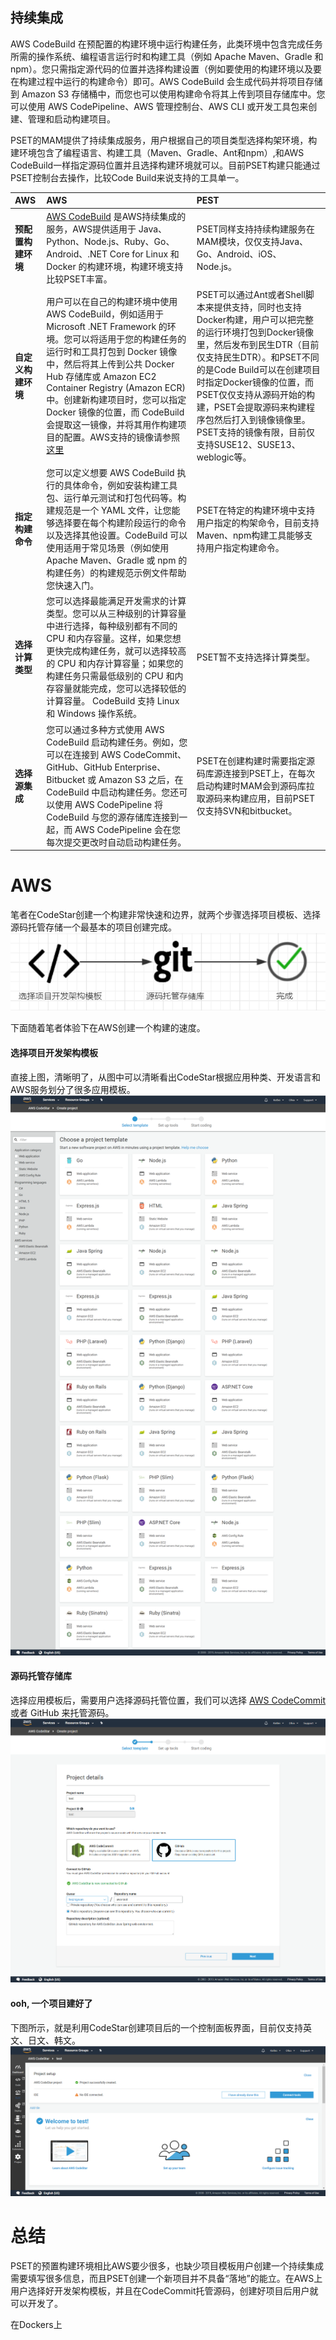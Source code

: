 ## 持续集成

AWS CodeBuild 在预配置的构建环境中运行构建任务，此类环境中包含完成任务所需的操作系统、编程语言运行时和构建工具（例如 Apache Maven、Gradle 和 npm）。您只需指定源代码的位置并选择构建设置（例如要使用的构建环境以及要在构建过程中运行的构建命令）即可。AWS CodeBuild 会生成代码并将项目存储到 Amazon S3 存储桶中，而您也可以使用构建命令将其上传到项目存储库中。您可以使用 AWS CodePipeline、AWS 管理控制台、AWS CLI 或开发工具包来创建、管理和启动构建项目。

PSET的MAM提供了持续集成服务，用户根据自己的项目类型选择构架环境，构建环境包含了编程语言、构建工具（Maven、Gradle、Ant和npm）,和AWS CodeBuild一样指定源码位置并且选择构建环境就可以。目前PSET构建只能通过PSET控制台去操作，比较Code Build来说支持的工具单一。

| AWS | AWS | PEST |
| :--- | :--- | :--- |
| **预配置构建环境** | [AWS CodeBuild](aws-codebuild.md) 是AWS持续集成的服务，AWS提供适用于 Java、Python、Node.js、Ruby、Go、Android、.NET Core for Linux 和 Docker 的构建环境，构建环境支持比较PSET丰富。 | PSET同样支持持续构建服务在MAM模块，仅仅支持Java、Go、Android、iOS、Node.js。 |
| **自定义构建环境** | 用户可以在自己的构建环境中使用 AWS CodeBuild，例如适用于 Microsoft .NET Framework 的环境。您可以将适用于您的构建任务的运行时和工具打包到 Docker 镜像中，然后将其上传到公共 Docker Hub 存储库或 Amazon EC2 Container Registry \(Amazon ECR\) 中。创建新构建项目时，您可以指定 Docker 镜像的位置，而 CodeBuild 会提取这一镜像，并将其用作构建项目的配置。AWS支持的镜像请参照[这里](https://docs.aws.amazon.com/zh_cn/codebuild/latest/userguide/build-env-ref-available.html) | PSET可以通过Ant或者Shell脚本来提供支持，同时也支持Docker构建，用户可以把完整的运行环境打包到Docker镜像里，然后发布到民生DTR（目前仅支持民生DTR）。和PSET不同的是Code Build可以在创建项目时指定Docker镜像的位置，而PSET仅仅支持从源码开始的构建，PSET会提取源码来构建程序包然后打入到镜像镜像里。PSET支持的镜像有限，目前仅支持SUSE12、SUSE13、weblogic等。 |
| **指定构建命令** | 您可以定义想要 AWS CodeBuild 执行的具体命令，例如安装构建工具包、运行单元测试和打包代码等。构建规范是一个 YAML 文件，让您能够选择要在每个构建阶段运行的命令以及选择其他设置。CodeBuild 可以使用适用于常见场景（例如使用 Apache Maven、Gradle 或 npm 的构建任务）的构建规范示例文件帮助您快速入门。 | PSET在特定的构建环境中支持用户指定的构架命令，目前支持Maven、npm构建工具能够支持用户指定构建命令。 |
| **选择计算类型** | 您可以选择最能满足开发需求的计算类型。您可以从三种级别的计算容量中进行选择，每种级别都有不同的 CPU 和内存容量。这样，如果您想更快完成构建任务，就可以选择较高的 CPU 和内存计算容量；如果您的构建任务只需最低级别的 CPU 和内存容量就能完成，您可以选择较低的计算容量。  CodeBuild 支持 Linux 和 Windows 操作系统。 | PSET暂不支持选择计算类型。 |
| **选择源集成** | 您可以通过多种方式使用 AWS CodeBuild 启动构建任务。例如，您可以在连接到 AWS CodeCommit、GitHub、GitHub Enterprise、Bitbucket 或 Amazon S3 之后，在 CodeBuild 中启动构建任务。您还可以使用 AWS CodePipeline 将 CodeBuild 与您的源存储库连接到一起，而 AWS CodePipeline 会在您每次提交更改时自动启动构建任务。 | PSET在创建构建时需要指定源码库源连接到PSET上，在每次启动构建时MAM会到源码库拉取源码来构建应用，目前PSET仅支持SVN和bitbucket。 |

# AWS
笔者在CodeStar创建一个构建非常快速和边界，就两个步骤选择项目模板、选择源码托管存储一个最基本的项目创建完成。  
![创建流程](/assets/2019-02-17_122412.png)

下面随着笔者体验下在AWS创建一个构建的速度。
#### 选择项目开发架构模板

直接上图，清晰明了，从图中可以清晰看出CodeStar根据应用种类、开发语言和AWS服务划分了很多应用模板。
![项目开发架构模板](/assets/2019-02-17_115738.png)

#### 源码托管存储库

选择应用模板后，需要用户选择源码托管位置，我们可以选择 [AWS CodeCommit](chapter4.5.md) 或者 GitHub 来托管源码。  
![源码托管存储库](/assets/2019-02-17_120103.png)

#### ooh, 一个项目建好了

下图所示，就是利用CodeStar创建项目后的一个控制面板界面，目前仅支持英文、日文、韩文。
![CodeStar控制面板](/assets/2019-02-17_124608.png)

# 总结
PSET的预置构建环境相比AWS要少很多，也缺少项目模板用户创建一个持续集成需要填写很多信息，而且PSET创建一个新项目并不具备“落地”的能立。在AWS上用户选择好开发架构模板，并且在CodeCommit托管源码，创建好项目后用户就可以开发了。

在Dockers上